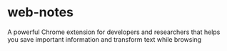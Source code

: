 # web-notes
A powerful Chrome extension for developers and researchers that helps you save important information and transform text while browsing
